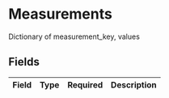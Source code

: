 # Measurements

Dictionary of measurement_key, values


## Fields

| Field       | Type        | Required    | Description |
| ----------- | ----------- | ----------- | ----------- |